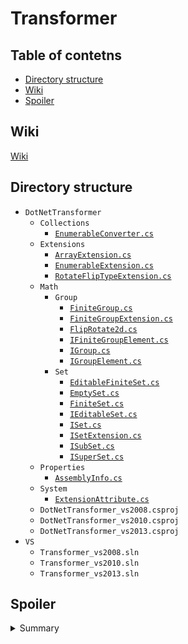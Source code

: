 # Transformer

## Table of contetns
* [Directory structure](#directory-structure)
* [Wiki](#wiki)
* [Spoiler](#spoiler)

## Wiki
[Wiki](../../wiki)

## Directory structure
* `DotNetTransformer`
	- `Collections`
		+ [`EnumerableConverter.cs`](DotNetTransformer/Collections/EnumerableConverter.cs)
	- `Extensions`
		+ [`ArrayExtension.cs`](DotNetTransformer/Extensions/ArrayExtension.cs)
		+ [`EnumerableExtension.cs`](DotNetTransformer/Extensions/EnumerableExtension.cs)
		+ [`RotateFlipTypeExtension.cs`](DotNetTransformer/Extensions/RotateFlipTypeExtension.cs)
	- `Math`
		+ `Group`
			* [`FiniteGroup.cs`](DotNetTransformer/Math/Group/FiniteGroup.cs)
			* [`FiniteGroupExtension.cs`](DotNetTransformer/Math/Group/FiniteGroupExtension.cs)
			* [`FlipRotate2d.cs`](DotNetTransformer/Math/Group/FlipRotate2d.cs)
			* [`IFiniteGroupElement.cs`](DotNetTransformer/Math/Group/IFiniteGroupElement.cs)
			* [`IGroup.cs`](DotNetTransformer/Math/Group/IGroup.cs)
			* [`IGroupElement.cs`](DotNetTransformer/Math/Group/IGroupElement.cs)
		+ `Set`
			* [`EditableFiniteSet.cs`](DotNetTransformer/Math/Set/EditableFiniteSet.cs)
			* [`EmptySet.cs`](DotNetTransformer/Math/Set/EmptySet.cs)
			* [`FiniteSet.cs`](DotNetTransformer/Math/Set/FiniteSet.cs)
			* [`IEditableSet.cs`](DotNetTransformer/Math/Set/IEditableSet.cs)
			* [`ISet.cs`](DotNetTransformer/Math/Set/ISet.cs)
			* [`ISetExtension.cs`](DotNetTransformer/Math/Set/ISetExtension.cs)
			* [`ISubSet.cs`](DotNetTransformer/Math/Set/ISubSet.cs)
			* [`ISuperSet.cs`](DotNetTransformer/Math/Set/ISuperSet.cs)
	- `Properties`
		+ [`AssemblyInfo.cs`](DotNetTransformer/Properties/AssemblyInfo.cs)
	- `System`
		+ [`ExtensionAttribute.cs`](DotNetTransformer/System/ExtensionAttribute.cs)
	- `DotNetTransformer_vs2008.csproj`
	- `DotNetTransformer_vs2010.csproj`
	- `DotNetTransformer_vs2013.csproj`
* `VS`
	- `Transformer_vs2008.sln`
	- `Transformer_vs2010.sln`
	- `Transformer_vs2013.sln`

## Spoiler
<details>
	<summary>Summary</summary>
	Details
</details>
